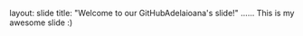 layout: slide
title: "Welcome to our GitHubAdelaioana's slide!"
......
This is my awesome slide :)



